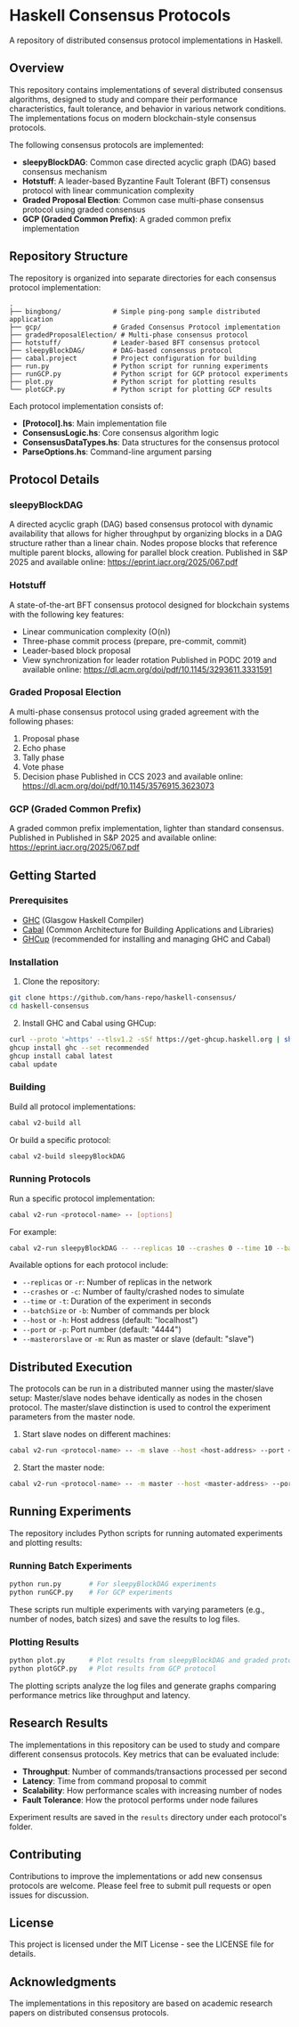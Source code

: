 # Haskell Consensus Protocols

A repository of distributed consensus protocol implementations in Haskell.

## Overview

This repository contains implementations of several distributed consensus algorithms, designed to study and compare their performance characteristics, fault tolerance, and behavior in various network conditions. The implementations focus on modern blockchain-style consensus protocols.

The following consensus protocols are implemented:

- **sleepyBlockDAG**: Common case directed acyclic graph (DAG) based consensus mechanism
- **Hotstuff**: A leader-based Byzantine Fault Tolerant (BFT) consensus protocol with linear communication complexity
- **Graded Proposal Election**: Common case multi-phase consensus protocol using graded consensus
- **GCP (Graded Common Prefix)**: A graded common prefix implementation

## Repository Structure
The repository is organized into separate directories for each consensus protocol implementation:

```
.
├── bingbong/             # Simple ping-pong sample distributed application
├── gcp/                  # Graded Consensus Protocol implementation
├── gradedProposalElection/ # Multi-phase consensus protocol
├── hotstuff/             # Leader-based BFT consensus protocol
├── sleepyBlockDAG/       # DAG-based consensus protocol
├── cabal.project         # Project configuration for building
├── run.py                # Python script for running experiments
├── runGCP.py             # Python script for GCP protocol experiments
├── plot.py               # Python script for plotting results
└── plotGCP.py            # Python script for plotting GCP results
```

Each protocol implementation consists of:
- **[Protocol].hs**: Main implementation file
- **ConsensusLogic.hs**: Core consensus algorithm logic
- **ConsensusDataTypes.hs**: Data structures for the consensus protocol
- **ParseOptions.hs**: Command-line argument parsing

## Protocol Details

### sleepyBlockDAG

A directed acyclic graph (DAG) based consensus protocol with dynamic availability that allows for higher throughput by organizing blocks in a DAG structure rather than a linear chain. Nodes propose blocks that reference multiple parent blocks, allowing for parallel block creation.
Published in S&P 2025 and available online: https://eprint.iacr.org/2025/067.pdf

### Hotstuff

A state-of-the-art BFT consensus protocol designed for blockchain systems with the following key features:
- Linear communication complexity (O(n))
- Three-phase commit process (prepare, pre-commit, commit)
- Leader-based block proposal
- View synchronization for leader rotation
Published in PODC 2019 and available online: https://dl.acm.org/doi/pdf/10.1145/3293611.3331591

### Graded Proposal Election

A multi-phase consensus protocol using graded agreement with the following phases:
1. Proposal phase
2. Echo phase
3. Tally phase
4. Vote phase
5. Decision phase
Published in CCS 2023 and available online: https://dl.acm.org/doi/pdf/10.1145/3576915.3623073
### GCP (Graded Common Prefix)

A graded common prefix implementation, lighter than standard consensus.
Published in Published in S&P 2025 and available online: https://eprint.iacr.org/2025/067.pdf

## Getting Started

### Prerequisites

- [GHC](https://www.haskell.org/ghc/) (Glasgow Haskell Compiler)
- [Cabal](https://www.haskell.org/cabal/) (Common Architecture for Building Applications and Libraries)
- [GHCup](https://www.haskell.org/ghcup/) (recommended for installing and managing GHC and Cabal)

### Installation

1. Clone the repository:
```bash
git clone https://github.com/hans-repo/haskell-consensus/
cd haskell-consensus
```

2. Install GHC and Cabal using GHCup:
```bash
curl --proto '=https' --tlsv1.2 -sSf https://get-ghcup.haskell.org | sh
ghcup install ghc --set recommended
ghcup install cabal latest
cabal update
```

### Building

Build all protocol implementations:
```bash
cabal v2-build all
```

Or build a specific protocol:
```bash
cabal v2-build sleepyBlockDAG
```

### Running Protocols

Run a specific protocol implementation:
```bash
cabal v2-run <protocol-name> -- [options]
```

For example:
```bash
cabal v2-run sleepyBlockDAG -- --replicas 10 --crashes 0 --time 10 --batchSize 2
```

Available options for each protocol include:
- `--replicas` or `-r`: Number of replicas in the network
- `--crashes` or `-c`: Number of faulty/crashed nodes to simulate
- `--time` or `-t`: Duration of the experiment in seconds
- `--batchSize` or `-b`: Number of commands per block
- `--host` or `-h`: Host address (default: "localhost")
- `--port` or `-p`: Port number (default: "4444")
- `--masterorslave` or `-m`: Run as master or slave (default: "slave")

## Distributed Execution

The protocols can be run in a distributed manner using the master/slave setup:
Master/slave nodes behave identically as nodes in the chosen protocol. The master/slave distinction is used to control the experiment parameters from the master node.

1. Start slave nodes on different machines:
```bash
cabal v2-run <protocol-name> -- -m slave --host <host-address> --port <port>
```

2. Start the master node:
```bash
cabal v2-run <protocol-name> -- -m master --host <master-address> --port <port> --replicas <num-replicas> --crashes <num-crashes> --time <experiment-time> --batchSize <batch-size>
```

## Running Experiments

The repository includes Python scripts for running automated experiments and plotting results:

### Running Batch Experiments
```bash
python run.py       # For sleepyBlockDAG experiments
python runGCP.py    # For GCP experiments
```

These scripts run multiple experiments with varying parameters (e.g., number of nodes, batch sizes) and save the results to log files.

### Plotting Results
```bash
python plot.py      # Plot results from sleepyBlockDAG and graded protocols
python plotGCP.py   # Plot results from GCP protocol
```

The plotting scripts analyze the log files and generate graphs comparing performance metrics like throughput and latency.

## Research Results

The implementations in this repository can be used to study and compare different consensus protocols. Key metrics that can be evaluated include:

- **Throughput**: Number of commands/transactions processed per second
- **Latency**: Time from command proposal to commit
- **Scalability**: How performance scales with increasing number of nodes
- **Fault Tolerance**: How the protocol performs under node failures

Experiment results are saved in the `results` directory under each protocol's folder.

## Contributing

Contributions to improve the implementations or add new consensus protocols are welcome. Please feel free to submit pull requests or open issues for discussion.

## License

This project is licensed under the MIT License - see the LICENSE file for details.

## Acknowledgments

The implementations in this repository are based on academic research papers on distributed consensus protocols.
